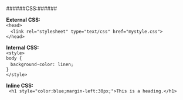 ######CSS:######

**External CSS:**<br/>
``<head>``<br/>
&nbsp;&nbsp;&nbsp;``<link rel="stylesheet" type="text/css" href="mystyle.css">``<br/>
``</head>``<br/>

**Internal CSS:**<br/>
``<style>``<br/>
``body {``<br/>
&nbsp;&nbsp;&nbsp;``background-color: linen;``<br/>
``}``<br/>
``</style>``<br/>

**Inline CSS:**<br/>
`` <h1 style="color:blue;margin-left:30px;">This is a heading.</h1>``
